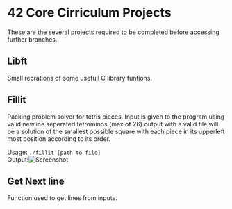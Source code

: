 42 Core Cirriculum Projects
===

  These are the several projects required to be completed before accessing further branches.
  
Libft
---
Small recrations of some usefull C library funtions.

Fillit
---
Packing problem solver for tetris pieces.  Input is given to the program using valid newline seperated tetrominos (max of 26) output with a valid file will be a solution of the smallest possible square with each piece in its upperleft most position according to its order.
    
Usage: `./fillit [path to file]`    
Output:![Screenshot](https://github.com/S11Kelevra/42-Core-Projects/media/fillitcap.png/)

Get Next line
---
Function used to get lines from inputs.
